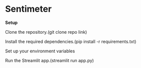 # Sentimeter

**Setup**

Clone the repository.(git clone repo link)

Install the required dependencies.(pip install -r requirements.txt)

Set up your environment variables

Run the Streamlit app.(streamlit run app.py)
